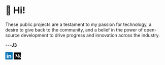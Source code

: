 # 👋 Hi!
These public projects are a testament to my passion for technology, a desire to give back to the community, and a belief in the power of open-source development to drive progress and innovation across the industry.


**---J3**

[![linkedin_small_logo](linkedin_small_logo.png)](https://www.linkedin.com/in/jeffreyjonathanjennings/) [![medium_small_logo](medium_small_logo.jpg) ](https://thej3.com)
